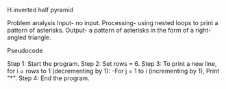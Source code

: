 H.inverted half pyramid

Problem analysis
Input- no input.
Processing-  using nested loops to print a pattern of asterisks. 
Output- a pattern of asterisks in the form of a right-angled triangle.

Pseudocode

Step 1: Start the program.
Step 2: Set rows = 6.
Step 3: To print a new line, for i = rows to 1 (decrementing by 1):
-For j = 1 to i (incrementing by 1), Print "*".
Step 4: End the program.
